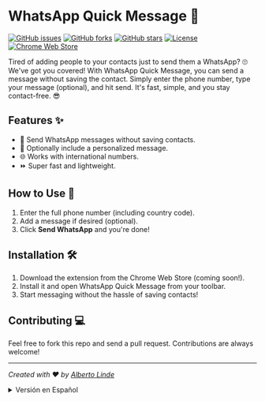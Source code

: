 # WhatsApp Quick Message 🚀

[![GitHub issues](https://img.shields.io/github/issues/AlbertoLinde/whatsapp-quick-message.svg)](https://github.com/AlbertoLinde/whatsapp-quick-message/issues)
[![GitHub forks](https://img.shields.io/github/forks/AlbertoLinde/whatsapp-quick-message.svg)](https://github.com/AlbertoLinde/whatsapp-quick-message/network)
[![GitHub stars](https://img.shields.io/github/stars/AlbertoLinde/whatsapp-quick-message.svg)](https://github.com/AlbertoLinde/whatsapp-quick-message/stargazers)
[![License](https://img.shields.io/badge/License-MIT-green)](LICENSE)
[![Chrome Web Store](https://img.shields.io/badge/Status-Pending%20Approval-yellow)](https://chrome.google.com/webstore/detail/whatsapp-quick-message/dlnbbkcoadlkihijmfkphkldkkkkdmog)



Tired of adding people to your contacts just to send them a WhatsApp? 🙄 We've got you covered! With WhatsApp Quick Message, you can send a message without saving the contact. Simply enter the phone number, type your message (optional), and hit send. It's fast, simple, and you stay contact-free. 😎

## Features ✨
- 📲 Send WhatsApp messages without saving contacts.
- 💬 Optionally include a personalized message.
- 🌐 Works with international numbers.
- ⏩ Super fast and lightweight.

## How to Use 🚀
1. Enter the full phone number (including country code).
2. Add a message if desired (optional).
3. Click **Send WhatsApp** and you're done!

## Installation 🛠️
1. Download the extension from the Chrome Web Store (coming soon!).
2. Install it and open WhatsApp Quick Message from your toolbar.
3. Start messaging without the hassle of saving contacts!

## Contributing 💻
Feel free to fork this repo and send a pull request. Contributions are always welcome!

---

_Created with ❤️ by [Alberto Linde](https://www.albertolinde.com)_

<details>
<summary>Versión en Español</summary>

# WhatsApp Quick Message 🚀

¿Cansado de agregar a la gente solo para poder enviarles un WhatsApp? 🙄 ¡Tenemos la solución para ti! Con WhatsApp Quick Message, puedes enviar mensajes sin necesidad de guardar el contacto. Simplemente ingresa el número de teléfono, escribe un mensaje (opcional) y ¡envía! Rápido, sencillo y sin agregar contactos. 😎

## Características ✨
- 📲 Envía un WhatsApp sin agregar a la persona a tus contactos.
- 💬 Añade un mensaje personalizado de forma opcional.
- 🌐 Funciona con números internacionales.
- ⏩ Súper rápido y ligero.

## Cómo Usar 🚀
1. Ingresa el número completo (incluyendo el código de país).
2. Añade un mensaje si lo deseas (opcional).
3. Haz clic en **Enviar WhatsApp** ¡y listo!

## Instalación 🛠️
1. Descarga la extensión desde la Chrome Web Store (¡próximamente!).
2. Instálala y abre WhatsApp Quick Message desde tu barra de herramientas.
3. ¡Empieza a enviar mensajes sin complicaciones!

## Contribuir 💻
¡Siéntete libre de hacer un fork de este repo y enviar un pull request! Todas las contribuciones son bienvenidas.

---

_Creado con ❤️ por [Alberto Linde](https://www.albertolinde.com)_

</details>

